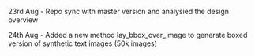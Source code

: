 23rd Aug - Repo sync with master version and analysied the design overview

24th Aug - Added a new method lay_bbox_over_image to generate boxed version of synthetic text images (50k images)

